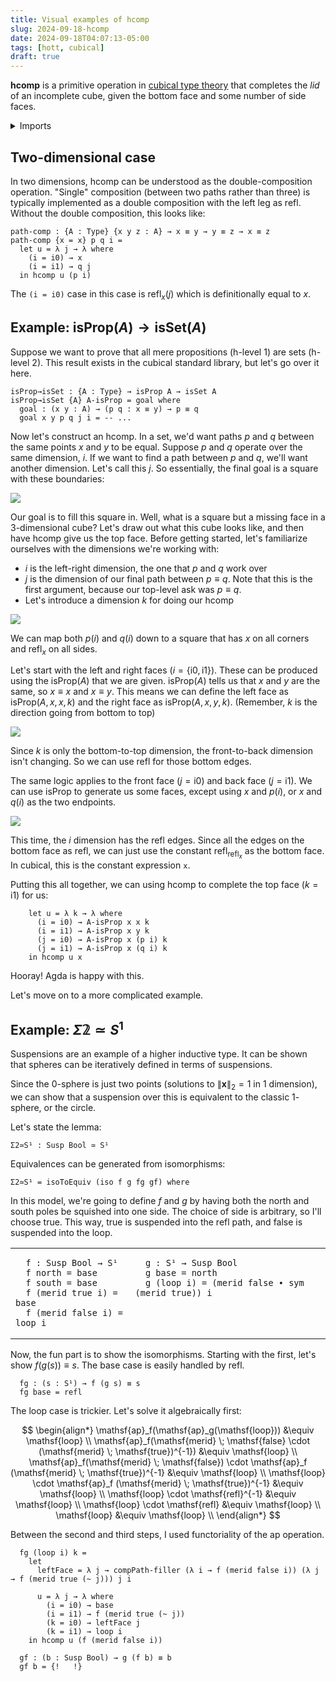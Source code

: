 ```yaml
---
title: Visual examples of hcomp
slug: 2024-09-18-hcomp
date: 2024-09-18T04:07:13-05:00
tags: [hott, cubical]
draft: true
---
```


**hcomp** is a primitive operation in [cubical type theory][cchm] that completes the _lid_ of an incomplete cube, given the bottom face and some number of side faces.

[CCHM]: https://arxiv.org/abs/1611.02108

<details>
<summary>Imports</summary>

```
{-# OPTIONS --cubical --allow-unsolved-metas #-}
module 2024-09-18-hcomp.index where
open import Cubical.Foundations.Prelude hiding (isProp→isSet)
open import Cubical.Foundations.Equiv.Base
open import Cubical.Foundations.Isomorphism
open import Cubical.Core.Primitives
open import Cubical.HITs.Susp.Base
open import Cubical.HITs.S1.Base
open import Data.Bool.Base
```

</details>

## Two-dimensional case

In two dimensions, hcomp can be understood as the double-composition operation.
"Single" composition (between two paths rather than three) is typically implemented as a double composition with the left leg as $\mathsf{refl}$.
Without the double composition, this looks like:

```
path-comp : {A : Type} {x y z : A} → x ≡ y → y ≡ z → x ≡ z
path-comp {x = x} p q i =
  let u = λ j → λ where
    (i = i0) → x
    (i = i1) → q j
  in hcomp u (p i)
```

The `(i = i0)` case in this case is $\mathsf{refl}_x(j)$ which is definitionally equal to $x$.

## Example: $\mathsf{isProp}(A) \rightarrow \mathsf{isSet}(A)$

Suppose we want to prove that all mere propositions (h-level 1) are sets (h-level 2).
This result exists in the cubical standard library, but let's go over it here.

```
isProp→isSet : {A : Type} → isProp A → isSet A
isProp→isSet {A} A-isProp = goal where
  goal : (x y : A) → (p q : x ≡ y) → p ≡ q
  goal x y p q j i = -- ...
```

Now let's construct an hcomp. In a set, we'd want paths $p$ and $q$ between the same points $x$ and $y$ to be equal.
Suppose $p$ and $q$ operate over the same dimension, $i$.
If we want to find a path between $p$ and $q$, we'll want another dimension.
Let's call this $j$.
So essentially, the final goal is a square with these boundaries:

![](./goal.jpg)

Our goal is to fill this square in.
Well, what is a square but a missing face in a 3-dimensional cube?
Let's draw out what this cube looks like, and then have $\mathsf{hcomp}$ give us the top face.
Before getting started, let's familiarize ourselves with the dimensions we're working with:

* $i$ is the left-right dimension, the one that $p$ and $q$ work over
* $j$ is the dimension of our final path between $p \equiv q$.
  Note that this is the first argument, because our top-level ask was $p \equiv q$.
* Let's introduce a dimension $k$ for doing our $\mathsf{hcomp}$

![](./cubeextend.jpg)

We can map both $p(i)$ and $q(i)$ down to a square that has $x$ on all corners and $\mathsf{refl}_x$ on all sides.

Let's start with the left and right faces $(i = \{ \mathsf{i0} , \mathsf{i1} \})$.
These can be produced using the $\mathsf{isProp}(A)$ that we are given.
$\mathsf{isProp}(A)$ tells us that $x$ and $y$ are the same, so $x \equiv x$ and $x \equiv y$.
This means we can define the left face as $\mathsf{isProp}(A, x, x, k)$ and the right face as $\mathsf{isProp}(A, x, y, k)$.
(Remember, $k$ is the direction going from bottom to top)

![](./sides.jpg)

Since $k$ is only the bottom-to-top dimension, the front-to-back dimension isn't changing.
So we can use $\mathsf{refl}$ for those bottom edges.

The same logic applies to the front face $(j = \mathsf{i0})$ and back face $(j = \mathsf{i1})$.
We can use $\mathsf{isProp}$ to generate us some faces, except using $x$ and $p(i)$, or $x$ and $q(i)$ as the two endpoints.

![](./frontback.jpg)

This time, the $i$ dimension has the $\mathsf{refl}$ edges.
Since all the edges on the bottom face as $\mathsf{refl}$, we can just use the constant $\mathsf{refl}_{\mathsf{refl}_x}$ as the bottom face.
In cubical, this is the constant expression `x`.

Putting this all together, we can using $\mathsf{hcomp}$ to complete the top face $(k = \mathsf{i1})$ for us:

```
    let u = λ k → λ where
      (i = i0) → A-isProp x x k
      (i = i1) → A-isProp x y k
      (j = i0) → A-isProp x (p i) k
      (j = i1) → A-isProp x (q i) k
    in hcomp u x
```

Hooray! Agda is happy with this.

Let's move on to a more complicated example.

## Example: $\Sigma \mathbb{2} \simeq S^1$

Suspensions are an example of a higher inductive type.
It can be shown that spheres can be iteratively defined in terms of suspensions.

Since the $0$-sphere is just two points (solutions to $\| \bm{x} \|_2 = 1$ in 1 dimension), we can show that a suspension over this is equivalent to the classic $1$-sphere, or the circle.

Let's state the lemma:

```
Σ2≃S¹ : Susp Bool ≃ S¹
```

Equivalences can be generated from isomorphisms:

```
Σ2≃S¹ = isoToEquiv (iso f g fg gf) where
```

In this model, we're going to define $f$ and $g$ by having both the north and south poles be squished into one side.
The choice of side is arbitrary, so I'll choose $\mathsf{true}$.
This way, $\mathsf{true}$ is suspended into the $\mathsf{refl}$ path, and $\mathsf{false}$ is suspended into the $\mathsf{loop}$.

<table style="width: 100%; border: none">
<tbody>
<tr style="vertical-align: top">

<td>

```
  f : Susp Bool → S¹
  f north = base
  f south = base
  f (merid true i) = base
  f (merid false i) = loop i
```

</td>

<td>

```
  g : S¹ → Susp Bool
  g base = north
  g (loop i) = (merid false ∙ sym (merid true)) i


```

</td>

</tr>
</tbody>
</table>

Now, the fun part is to show the isomorphisms.
Starting with the first, let's show $f(g(s)) \equiv s$.
The base case is easily handled by $\mathsf{refl}$.

```
  fg : (s : S¹) → f (g s) ≡ s
  fg base = refl
```

The loop case is trickier. Let's solve it algebraically first:

$$
\begin{align*}
\mathsf{ap}_f(\mathsf{ap}_g(\mathsf{loop})) &\equiv \mathsf{loop} \\
\mathsf{ap}_f(\mathsf{merid} \; \mathsf{false} \cdot (\mathsf{merid} \; \mathsf{true})^{-1}) &\equiv \mathsf{loop} \\
\mathsf{ap}_f(\mathsf{merid} \; \mathsf{false}) \cdot \mathsf{ap}_f (\mathsf{merid} \; \mathsf{true})^{-1} &\equiv \mathsf{loop} \\
\mathsf{loop} \cdot \mathsf{ap}_f (\mathsf{merid} \; \mathsf{true})^{-1} &\equiv \mathsf{loop} \\
\mathsf{loop} \cdot \mathsf{refl}^{-1} &\equiv \mathsf{loop} \\
\mathsf{loop} \cdot \mathsf{refl} &\equiv \mathsf{loop} \\
\mathsf{loop} &\equiv \mathsf{loop} \\
\end{align*}
$$

Between the second and third steps, I used functoriality of the $\mathsf{ap}$ operation.

```
  fg (loop i) k =
    let
      leftFace = λ j → compPath-filler (λ i → f (merid false i)) (λ j → f (merid true (~ j))) j i

      u = λ j → λ where
        (i = i0) → base
        (i = i1) → f (merid true (~ j))
        (k = i0) → leftFace j
        (k = i1) → loop i
    in hcomp u (f (merid false i))
```

```
  gf : (b : Susp Bool) → g (f b) ≡ b
  gf b = {!   !}
```
